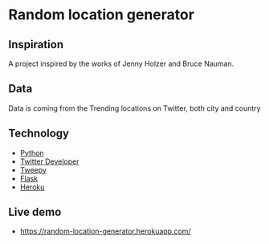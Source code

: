 # Random location generator

## Inspiration
A project inspired by the works of Jenny Holzer and Bruce Nauman.

## Data
Data is coming from the Trending locations on Twitter, both city and country

## Technology
- [Python](https://www.python.org/)
- [Twitter Developer](https://developer.twitter.com/)
- [Tweepy](https://www.tweepy.org/)
- [Flask](https://palletsprojects.com/p/flask/)
- [Heroku](https://www.heroku.com/)

## Live demo
- https://random-location-generator.herokuapp.com/
